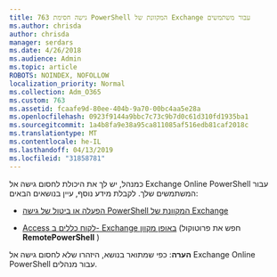 ```yaml
---
title: 763 גישה חסימת PowerShell המקוונת של Exchange עבור משתמשים
ms.author: chrisda
author: chrisda
manager: serdars
ms.date: 4/26/2018
ms.audience: Admin
ms.topic: article
ROBOTS: NOINDEX, NOFOLLOW
localization_priority: Normal
ms.collection: Adm_O365
ms.custom: 763
ms.assetid: fcaafe9d-80ee-404b-9a70-00bc4aa5e28a
ms.openlocfilehash: 0923f9144a9bbc7c73c9b7d0c61d310fd1935ba1
ms.sourcegitcommit: 1a4b8fa9e38a95ca811085af516edb81caf2018c
ms.translationtype: MT
ms.contentlocale: he-IL
ms.lasthandoff: 04/13/2019
ms.locfileid: "31858781"
---
```

כמנהל, יש לך את היכולת לחסום גישה אל Exchange Online PowerShell עבור המשתמשים שלך. לקבלת מידע נוסף, עיין בנושאים הבאים:

- [הפעלה או ביטול של גישה PowerShell המקוונת של Exchange](https://docs.microsoft.com/powershell/exchange/exchange-online/disable-access-to-exchange-online-powershell)

- [Access לקוח כללים ב- Exchange באופן מקוון](https://technet.microsoft.com/library/mt842508.aspx) (חפש את פרוטוקול **RemotePowerShell** ) 

**הערה**: כפי שמתואר בנושא, היזהרו שלא לחסום גישה אל Exchange Online PowerShell עבור מנהלים.
